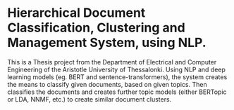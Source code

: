# Hierarchical Document Classification, Clustering and Management System, using NLP.

This is a Thesis project from the Department of Electrical and Computer Engineering of the Aristotle University of Thessalonki. Using NLP and deep learning models (eg. BERT and sentence-transformers), the system creates the means to classify given documents, based on given topics. Then classifies the documents and creates further topic models (either BERTopic or LDA, NNMF, etc.) to create similar document clusters.
